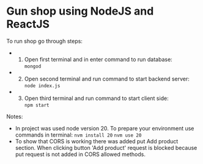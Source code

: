 # Gun shop using NodeJS and ReactJS

To run shop go through steps:

-   1. Open first terminal and in enter command to run database:  
        ```mongod```
-   2. Open second terminal and run command to start backend server:  
        ```node index.js```
-   3. Open third terminal and run command to start client side:  
        ```npm start```


Notes:
- In project was used node version 20. To prepare your environment use commands in terminal:
    ```nvm install 20```
    ```nvm use 20```
- To show that CORS is working there was added put Add product section. When clicking button 'Add product' request is blocked because put request is not added in CORS allowed methods. 